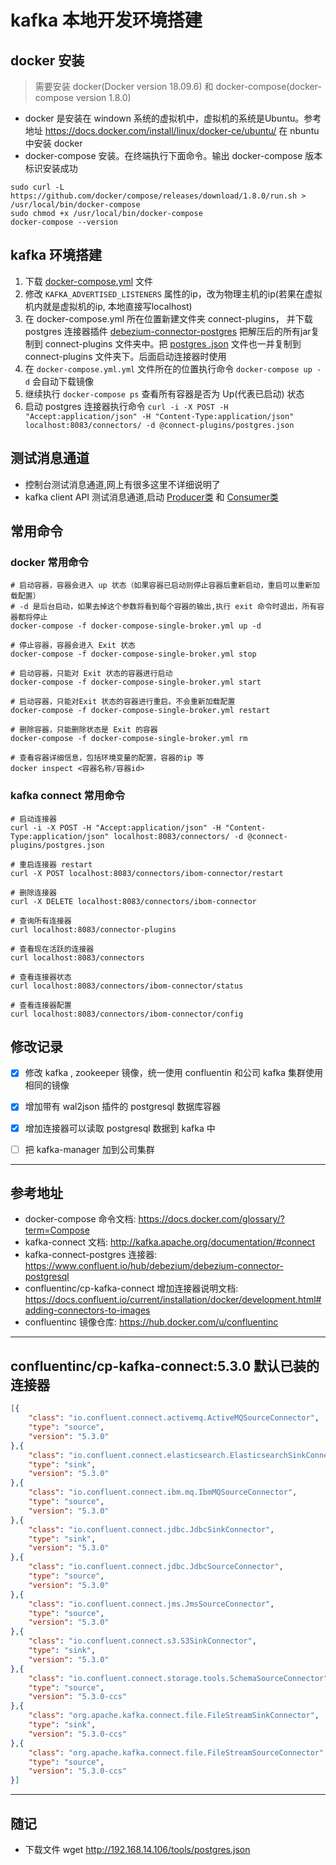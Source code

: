 # kafka 本地开发环境搭建

## docker 安装
> 需要安装 docker(Docker version 18.09.6) 和 docker-compose(docker-compose version 1.8.0)

- docker 是安装在 windown 系统的虚拟机中，虚拟机的系统是Ubuntu。参考地址 https://docs.docker.com/install/linux/docker-ce/ubuntu/ 在 nbuntu 中安装 docker
- docker-compose 安装。在终端执行下面命令。输出 docker-compose 版本标识安装成功

```shell
sudo curl -L https://github.com/docker/compose/releases/download/1.8.0/run.sh > /usr/local/bin/docker-compose
sudo chmod +x /usr/local/bin/docker-compose
docker-compose --version
```

## kafka 环境搭建

1. 下载 [docker-compose.yml](docker-compose.yml) 文件
2. 修改 `KAFKA_ADVERTISED_LISTENERS` 属性的ip，改为物理主机的ip(若果在虚拟机内就是虚拟机的ip, 本地直接写localhost)
3. 在 docker-compose.yml 所在位置新建文件夹 connect-plugins， 并下载 postgres 连接器插件 [debezium-connector-postgres](https://github.com/yupengj/kafka-examples/raw/master/connect-plugins/debezium-connector-postgres-0.9.5.Final-plugin.tar.gz) 把解压后的所有jar复制到 connect-plugins 文件夹中。把 [postgres
.json](/connect-plugins/postgres.json)
文件也一并复制到 connect-plugins 文件夹下。后面启动连接器时使用
4. 在 `docker-compose.yml.yml` 文件所在的位置执行命令 `docker-compose up -d` 会自动下载镜像
5. 继续执行 `docker-compose ps` 查看所有容器是否为 Up(代表已启动) 状态
6. 启动 postgres 连接器执行命令 `curl -i -X POST -H "Accept:application/json" -H "Content-Type:application/json" localhost:8083/connectors/ -d @connect-plugins/postgres.json`

## 测试消息通道

- 控制台测试消息通道,网上有很多这里不详细说明了
- kafka client API 测试消息通道,启动 [Producer类](/src/main/java/org/jiangyp/kafka/Producer.java) 和 [Consumer类](/src/main/java/org/jiangyp/kafka/Consumer.java)

## 常用命令

### docker 常用命令

```sbtshell
# 启动容器，容器会进入 up 状态（如果容器已启动则停止容器后重新启动，重启可以重新加载配置）
# -d 是后台启动，如果去掉这个参数将看到每个容器的输出,执行 exit 命令时退出，所有容器都将停止
docker-compose -f docker-compose-single-broker.yml up -d 

# 停止容器，容器会进入 Exit 状态
docker-compose -f docker-compose-single-broker.yml stop 

# 启动容器，只能对 Exit 状态的容器进行启动
docker-compose -f docker-compose-single-broker.yml start 

# 启动容器，只能对Exit 状态的容器进行重启。不会重新加载配置
docker-compose -f docker-compose-single-broker.yml restart

# 删除容器，只能删除状态是 Exit 的容器
docker-compose -f docker-compose-single-broker.yml rm 

# 查看容器详细信息，包括环境变量的配置，容器的ip 等 
docker inspect <容器名称/容器id>

```

### kafka connect 常用命令
```sbtshell
# 启动连接器
curl -i -X POST -H "Accept:application/json" -H "Content-Type:application/json" localhost:8083/connectors/ -d @connect-plugins/postgres.json

# 重启连接器 restart
curl -X POST localhost:8083/connectors/ibom-connector/restart

# 删除连接器
curl -X DELETE localhost:8083/connectors/ibom-connector

# 查询所有连接器
curl localhost:8083/connector-plugins

# 查看现在活跃的连接器
curl localhost:8083/connectors

# 查看连接器状态
curl localhost:8083/connectors/ibom-connector/status

# 查看连接器配置
curl localhost:8083/connectors/ibom-connector/config
```

## 修改记录
- [x] 修改 kafka , zookeeper 镜像，统一使用 confluentin 和公司 kafka 集群使用相同的镜像
- [x] 增加带有 wal2json 插件的 postgresql 数据库容器
- [x] 增加连接器可以读取 postgresql 数据到 kafka 中
- [ ] 把 kafka-manager 加到公司集群


----

## 参考地址
- docker-compose 命令文档: https://docs.docker.com/glossary/?term=Compose
- kafka-connect 文档: http://kafka.apache.org/documentation/#connect
- kafka-connect-postgres 连接器: https://www.confluent.io/hub/debezium/debezium-connector-postgresql
- confluentinc/cp-kafka-connect 增加连接器说明文档: https://docs.confluent.io/current/installation/docker/development.html#adding-connectors-to-images
- confluentinc 镜像仓库: https://hub.docker.com/u/confluentinc

----

## confluentinc/cp-kafka-connect:5.3.0 默认已装的连接器
```json
[{
    "class": "io.confluent.connect.activemq.ActiveMQSourceConnector", 
    "type": "source", 
    "version": "5.3.0"
},{
    "class": "io.confluent.connect.elasticsearch.ElasticsearchSinkConnector", 
    "type": "sink", 
    "version": "5.3.0"
},{
    "class": "io.confluent.connect.ibm.mq.IbmMQSourceConnector", 
    "type": "source", 
    "version": "5.3.0"
},{
    "class": "io.confluent.connect.jdbc.JdbcSinkConnector", 
    "type": "sink", 
    "version": "5.3.0"
},{
    "class": "io.confluent.connect.jdbc.JdbcSourceConnector", 
    "type": "source", 
    "version": "5.3.0"
},{
    "class": "io.confluent.connect.jms.JmsSourceConnector", 
    "type": "source", 
    "version": "5.3.0"
},{
    "class": "io.confluent.connect.s3.S3SinkConnector", 
    "type": "sink", 
    "version": "5.3.0"
},{
    "class": "io.confluent.connect.storage.tools.SchemaSourceConnector", 
    "type": "source", 
    "version": "5.3.0-ccs"
},{
    "class": "org.apache.kafka.connect.file.FileStreamSinkConnector", 
    "type": "sink", 
    "version": "5.3.0-ccs"
},{
    "class": "org.apache.kafka.connect.file.FileStreamSourceConnector", 
    "type": "source", 
    "version": "5.3.0-ccs"
}]
```

-------

## 随记

- 下载文件 wget http://192.168.14.106/tools/postgres.json

